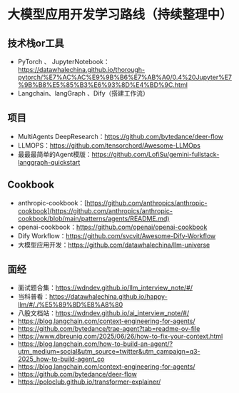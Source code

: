 # 大模型应用开发学习路线（持续整理中）

## 技术栈or工具
- PyTorch 、 JupyterNotebook：https://datawhalechina.github.io/thorough-pytorch/%E7%AC%AC%E9%9B%B6%E7%AB%A0/0.4%20Jupyter%E7%9B%B8%E5%85%B3%E6%93%8D%E4%BD%9C.html
- Langchain、langGraph 、Dify（搭建工作流）

## 项目
- MultiAgents DeepResearch：https://github.com/bytedance/deer-flow
- LLMOPS：https://github.com/tensorchord/Awesome-LLMOps
- 最最最简单的Agent模版：https://github.com/LofiSu/gemini-fullstack-langgraph-quickstart


## Cookbook
- anthropic-cookbook：[https://github.com/anthropics/anthropic-cookbook](https://github.com/anthropics/anthropic-cookbook/blob/main/patterns/agents/README.md)
- openai-cookbook：https://github.com/openai/openai-cookbook
- Dify Workflow：https://github.com/svcvit/Awesome-Dify-Workflow
- 大模型应用开发：https://github.com/datawhalechina/llm-universe

## 面经
- 面试题合集：https://wdndev.github.io/llm_interview_note/#/
- 当科普看：https://datawhalechina.github.io/happy-llm/#/./%E5%89%8D%E8%A8%80
- 八股文档站：https://wdndev.github.io/ai_interview_note/#/
- https://blog.langchain.com/context-engineering-for-agents/
- https://github.com/bytedance/trae-agent?tab=readme-ov-file
- https://www.dbreunig.com/2025/06/26/how-to-fix-your-context.html
- https://blog.langchain.com/how-to-build-an-agent/?utm_medium=social&utm_source=twitter&utm_campaign=q3-2025_how-to-build-agent_co
- https://blog.langchain.com/context-engineering-for-agents/
- https://github.com/bytedance/deer-flow
- https://poloclub.github.io/transformer-explainer/
